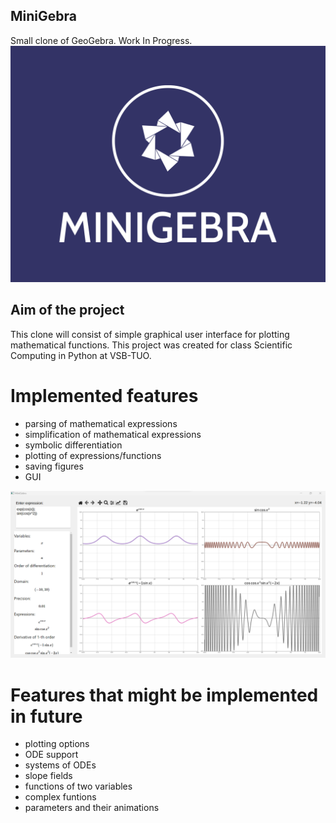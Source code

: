 ## MiniGebra
Small clone of GeoGebra. Work In Progress.
![plot](/images/logo.png)

## Aim of the project
This clone will consist of simple graphical user interface for plotting mathematical functions. This project was created for class Scientific Computing in Python at VSB-TUO.


# Implemented features

* parsing of mathematical expressions
* simplification of mathematical expressions
* symbolic differentiation
* plotting of expressions/functions
* saving figures
* GUI

![plot](/images/screenshot.png)

# Features that might be implemented in future

* plotting options
* ODE support
* systems of ODEs
* slope fields
* functions of two variables
* complex funtions
* parameters and their animations

